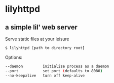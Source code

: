 # lilyhttpd
## a simple lil' web server

Serve static files at your leisure

```bash
$ lilyhttpd [path to directory root]
```

Options:

```bash
--daemon         initialize process as a daemon
--port           set port (defaults to 8080)
--no-keepalive   turn off keep-alive
```
